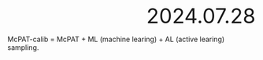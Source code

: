 <div style="text-align:right; font-size:3em;">2024.07.28</div>

McPAT-calib = McPAT + ML (machine learing) + AL (active learing) sampling.
